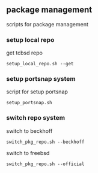## package management

scripts for package management

### setup local repo

get tcbsd repo

``` 
setup_local_repo.sh --get
``` 

### setup portsnap system

script for setup portsnap

``` 
setup_portsnap.sh
``` 

### switch repo system

switch to beckhoff

``` 
switch_pkg_repo.sh --beckhoff
``` 

switch to freebsd

``` 
switch_pkg_repo.sh --official
``` 
